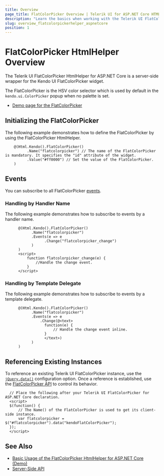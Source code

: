 ```yaml
---
title: Overview
page_title: FlatColorPicker Overview | Telerik UI for ASP.NET Core HTML Helpers
description: "Learn the basics when working with the Telerik UI FlatColorPicker HtmlHelper for ASP.NET Core (MVC 6 or ASP.NET Core MVC)."
slug: overview_flatcolorpickerhelper_aspnetcore
position: 1
---
```


# FlatColorPicker HtmlHelper Overview

The Telerik UI FlatColorPicker HtmlHelper for ASP.NET Core is a server-side wrapper for the Kendo UI FlatColorPicker widget.

The FlatColorPicker is the HSV color selector which is used by default in the `kendo.ui.ColorPicker` popup when no palette is set.

* [Demo page for the FlatColorPicker](https://demos.telerik.com/aspnet-core/flatcolorpicker/index)

## Initializing the FlatColorPicker

The following example demonstrates how to define the FlatColorPicker by using the FlatColorPicker HtmlHelper.

```
    @(Html.Kendo().FlatColorPicker()
          .Name("flatcolorpicker") // The name of the FlatColorPicker is mandatory. It specifies the "id" attribute of the widget.
          .Value("#ff0000") // Set the value of the FlatColorPicker.
    )
```

## Events

You can subscribe to all FlatColorPicker [events](/api/flatcolorpicker).

### Handling by Handler Name

The following example demonstrates how to subscribe to events by a handler name.

```
      @(Html.Kendo().FlatColorPicker()
            .Name("flatcolorpicker")
            .Events(e => e
                  .Change("flatcolorpicker_change")
            )
      )
      <script>
          function flatcolorpicker_change(e) {
              //Handle the change event.
          }
      </script>
```

### Handling by Template Delegate

The following example demonstrates how to subscribe to events by a template delegate.

```
      @(Html.Kendo().FlatColorPicker()
            .Name("flatcolorpicker")
            .Events(e => e
                .Change(@<text>
                  function(e) {
                      // Handle the change event inline.
                  }
                  </text>)
            )
      )
```

## Referencing Existing Instances

To reference an existing Telerik UI FlatColorPicker instance, use the [`jQuery.data()`](https://api.jquery.com/jQuery.data/) configuration option. Once a reference is established, use the [FlatColorPicker API](/api/flatcolorpicker) to control its behavior.

      // Place the following after your Telerik UI FlatColorPicker for ASP.NET Core declaration.
      <script>
      $(function() {
          // The Name() of the FlatColorPicker is used to get its client-side instance.
          var flatcolorpicker = $("#flatcolorpicker").data("kendoFlatColorPicker");
      });
      </script>

## See Also

* [Basic Usage of the FlatColorPicker HtmlHelper for ASP.NET Core (Demo)](https://demos.telerik.com/aspnet-core/colorpicker/flatcolorpicker)
* [Server-Side API](/api/flatcolorpicker)
